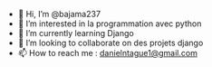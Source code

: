 - 👋 Hi, I’m @bajama237
- 👀 I’m interested in  la programmation avec python
- 🌱 I’m currently learning  Django
- 💞️ I’m looking to collaborate on des projets django
- 📫 How to reach me : danielntague1@gmail.com

<!---
bajama237/bajama237 is a ✨ special ✨ repository because its `README.md` (this file) appears on your GitHub profile.
You can click the Preview link to take a look at your changes.
--->
